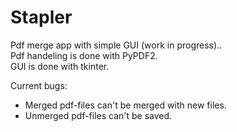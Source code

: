 # Stapler
Pdf merge app with simple GUI (work in progress).. <br/>
Pdf handeling is done with PyPDF2. <br/>
GUI is done with tkinter. <br/>

Current bugs:
- Merged pdf-files can't be merged with new files.
- Unmerged pdf-files can't be saved.
